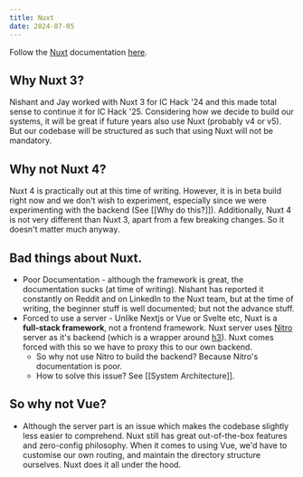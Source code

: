 ```yaml
---
title: Nuxt
date: 2024-07-05
---
```

Follow the [Nuxt](https://nuxt.com) documentation [here](https://nuxt.com/docs/getting-started/introduction). 

## Why Nuxt 3?

Nishant and Jay worked with Nuxt 3 for IC Hack '24 and this made total sense to continue it for IC Hack '25. Considering how we decide to build our systems, it will be great if future years also use Nuxt (probably v4 or v5). But our codebase will be structured as such that using Nuxt will not be mandatory. 

## Why not Nuxt 4?

Nuxt 4 is practically out at this time of writing. However, it is in beta build right now and we don't wish to experiment, especially since we were experimenting with the backend (See [[Why do this?]]). Additionally, Nuxt 4 is not very different than Nuxt 3, apart from a few breaking changes. So it doesn't matter much anyway.

## Bad things about Nuxt.

- Poor Documentation - although the framework is great, the documentation sucks (at time of writing). Nishant has reported it constantly on Reddit and on LinkedIn to the Nuxt team, but at the time of writing, the beginner stuff is well documented; but not the advance stuff. 
- Forced to use a server - Unlike Nextjs or Vue or Svelte etc, Nuxt is a **full-stack framework**, not a frontend framework. Nuxt server uses [Nitro](https://nitro.unjs.io/) server as it's backend (which is a wrapper around [h3](https://h3.unjs.io/)). Nuxt comes forced with this so we have to proxy this to our own backend.
	- So why not use Nitro to build the backend? Because Nitro's documentation is poor.
	- How to solve this issue? See [[System Architecture]].

## So why not Vue?

- Although the server part is an issue which makes the codebase slightly less easier to comprehend. Nuxt still has great out-of-the-box features and zero-config philosophy. When it comes to using Vue, we'd have to customise our own routing, and maintain the directory structure ourselves. Nuxt does it all under the hood. 
